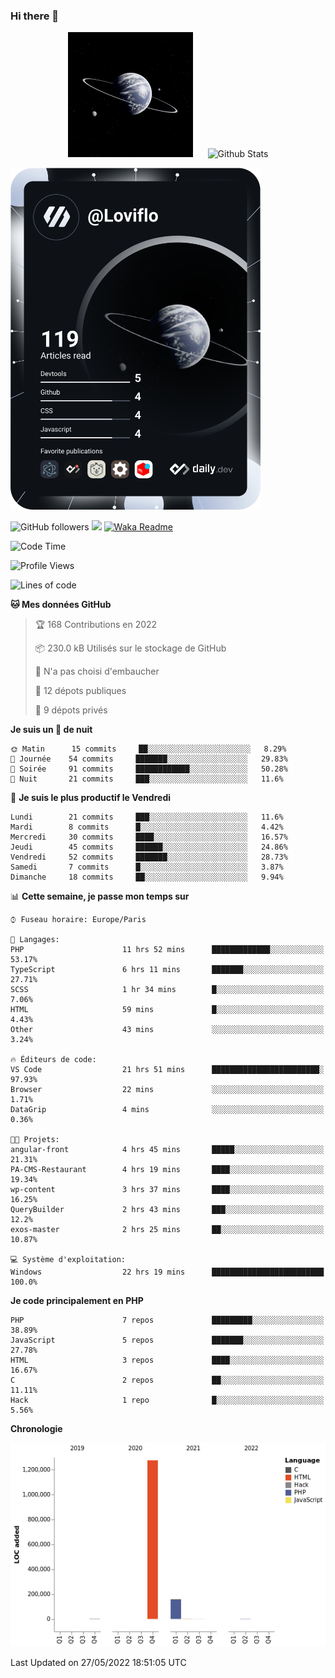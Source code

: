### Hi there 👋

<p align="center">
  <img src="https://github.com/Loviflo/Loviflo/blob/main/img/portrait.jpg" alt="Loviflo" height="200" style="margin-right: 20px"/>
  <img src="https://github-readme-stats.vercel.app/api?username=Loviflo&show_icons=true&theme=graywhite" alt="Github Stats" />
</p>

<a href="https://app.daily.dev/loviflo"><img src="https://github.com/loviflo/loviflo/blob/main/devcard.svg" width="400" alt="Loviflo's Dev Card"/></a>

![GitHub followers](https://img.shields.io/github/followers/Loviflo?label=Follow&style=social)
![](https://visitor-badge.glitch.me/badge?page_id=Loviflo.Loviflo)
[![Waka Readme](https://github.com/Loviflo/Loviflo/actions/workflows/update-stats.yml/badge.svg)](https://github.com/Loviflo/Loviflo/actions/workflows/update-stats.yml)

<!--START_SECTION:waka-->
![Code Time](http://img.shields.io/badge/Code%20Time-0%20secs-blue)

![Profile Views](http://img.shields.io/badge/Vues%20du%20profil-35-blue)

![Lines of code](https://img.shields.io/badge/Depuis%20Hello%20World%2C%20j%27ai%20%C3%A9crit-1%20Million%20Lignes%20de%20code-blue)

**🐱 Mes données GitHub** 

> 🏆 168 Contributions en 2022
 > 
> 📦 230.0 kB Utilisés sur le stockage de GitHub 
 > 
> 🚫 N'a pas choisi d'embaucher
 > 
> 📜 12 dépots publiques 
 > 
> 🔑 9 dépots privés  
 > 
**Je suis un 🦉 de nuit** 

```text
🌞 Matin      15 commits     ██░░░░░░░░░░░░░░░░░░░░░░░   8.29% 
🌆 Journée    54 commits     ███████░░░░░░░░░░░░░░░░░░   29.83% 
🌃 Soirée     91 commits     ████████████░░░░░░░░░░░░░   50.28% 
🌙 Nuit       21 commits     ███░░░░░░░░░░░░░░░░░░░░░░   11.6%

```
📅 **Je suis le plus productif le Vendredi** 

```text
Lundi        21 commits     ███░░░░░░░░░░░░░░░░░░░░░░   11.6% 
Mardi        8 commits      █░░░░░░░░░░░░░░░░░░░░░░░░   4.42% 
Mercredi     30 commits     ████░░░░░░░░░░░░░░░░░░░░░   16.57% 
Jeudi        45 commits     ██████░░░░░░░░░░░░░░░░░░░   24.86% 
Vendredi     52 commits     ███████░░░░░░░░░░░░░░░░░░   28.73% 
Samedi       7 commits      █░░░░░░░░░░░░░░░░░░░░░░░░   3.87% 
Dimanche     18 commits     ██░░░░░░░░░░░░░░░░░░░░░░░   9.94%

```


📊 **Cette semaine, je passe mon temps sur** 

```text
⌚︎ Fuseau horaire: Europe/Paris

💬 Langages: 
PHP                      11 hrs 52 mins      █████████████░░░░░░░░░░░░   53.17% 
TypeScript               6 hrs 11 mins       ███████░░░░░░░░░░░░░░░░░░   27.71% 
SCSS                     1 hr 34 mins        █░░░░░░░░░░░░░░░░░░░░░░░░   7.06% 
HTML                     59 mins             █░░░░░░░░░░░░░░░░░░░░░░░░   4.43% 
Other                    43 mins             ░░░░░░░░░░░░░░░░░░░░░░░░░   3.24%

🔥 Éditeurs de code: 
VS Code                  21 hrs 51 mins      ████████████████████████░   97.93% 
Browser                  22 mins             ░░░░░░░░░░░░░░░░░░░░░░░░░   1.71% 
DataGrip                 4 mins              ░░░░░░░░░░░░░░░░░░░░░░░░░   0.36%

🐱‍💻 Projets: 
angular-front            4 hrs 45 mins       █████░░░░░░░░░░░░░░░░░░░░   21.31% 
PA-CMS-Restaurant        4 hrs 19 mins       ████░░░░░░░░░░░░░░░░░░░░░   19.34% 
wp-content               3 hrs 37 mins       ████░░░░░░░░░░░░░░░░░░░░░   16.25% 
QueryBuilder             2 hrs 43 mins       ███░░░░░░░░░░░░░░░░░░░░░░   12.2% 
exos-master              2 hrs 25 mins       ██░░░░░░░░░░░░░░░░░░░░░░░   10.87%

💻 Système d'exploitation: 
Windows                  22 hrs 19 mins      █████████████████████████   100.0%

```

**Je code principalement en PHP** 

```text
PHP                      7 repos             █████████░░░░░░░░░░░░░░░░   38.89% 
JavaScript               5 repos             ███████░░░░░░░░░░░░░░░░░░   27.78% 
HTML                     3 repos             ████░░░░░░░░░░░░░░░░░░░░░   16.67% 
C                        2 repos             ██░░░░░░░░░░░░░░░░░░░░░░░   11.11% 
Hack                     1 repo              █░░░░░░░░░░░░░░░░░░░░░░░░   5.56%

```


**Chronologie**

![Chart not found](https://raw.githubusercontent.com/Loviflo/Loviflo/main/charts/bar_graph.png) 


 Last Updated on 27/05/2022 18:51:05 UTC
<!--END_SECTION:waka-->
